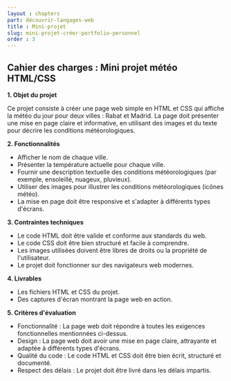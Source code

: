 ```yaml
---
layout : chapters
part: découvrir-langages-web
title : Mini-projet
slug: mini-projet-créer-portfolio-personnel
order : 3
---
```


## Cahier des charges : Mini projet météo HTML/CSS

**1. Objet du projet**

Ce projet consiste à créer une page web simple en HTML et CSS qui affiche la météo du jour pour deux villes : Rabat et Madrid. La page doit présenter une mise en page claire et informative, en utilisant des images et du texte pour décrire les conditions météorologiques.

**2. Fonctionnalités**

* Afficher le nom de chaque ville.
* Présenter la température actuelle pour chaque ville.
* Fournir une description textuelle des conditions météorologiques (par exemple, ensoleillé, nuageux, pluvieux).
* Utiliser des images pour illustrer les conditions météorologiques (icônes météo).
* La mise en page doit être responsive et s'adapter à différents types d'écrans.

**3. Contraintes techniques**

* Le code HTML doit être valide et conforme aux standards du web.
* Le code CSS doit être bien structuré et facile à comprendre.
* Les images utilisées doivent être libres de droits ou la propriété de l'utilisateur.
* Le projet doit fonctionner sur des navigateurs web modernes.

**4. Livrables**

* Les fichiers HTML et CSS du projet.
* Des captures d'écran montrant la page web en action.

**5. Critères d'évaluation**

* Fonctionnalité : La page web doit répondre à toutes les exigences fonctionnelles mentionnées ci-dessus.
* Design : La page web doit avoir une mise en page claire, attrayante et adaptée à différents types d'écrans.
* Qualité du code : Le code HTML et CSS doit être bien écrit, structuré et documenté.
* Respect des délais : Le projet doit être livré dans les délais impartis.

